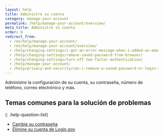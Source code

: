 ```yaml
---
layout: help 
title: Administre su cuenta 
category: manage-your-account 
permalink: /help/manage-your-account/overview/ 
meta_title: Administre su cuenta 
order: 0 
redirect_from:
  - /en/help/manage-your-account/
  - /en/help/manage-your-account/overview/
  - /help/changing-settings/i-got-an-error-message-when-i-added-an-email/
  - /help/changing-settings/remove-saved-password-from-browser/
  - /help/changing-settings/turn-off-two-factor-authentication/
  - /help/manage-your-account/
  - /help/privacy-and-security/can-i-remove-a-saved-password-or-login-information-from-my-browser/
---
```


Administre la configuración de su cuenta, su contraseña, número de teléfono, correo electrónico y más.

## Temas comunes para la solución de problemas

{: .help-question-list}
- [Cambie su contraseña](/help/manage-your-account/change-your-password/)
- [Elimine su cuenta de Login.gov](/help/manage-your-account/delete-your-account/)